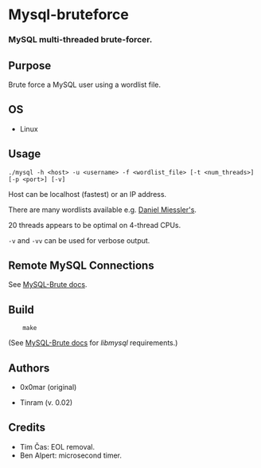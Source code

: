 
# Mysql-bruteforce

### MySQL multi-threaded brute-forcer.


## Purpose

Brute force a MySQL user using a wordlist file.


## OS

+ Linux


## Usage

    ./mysql -h <host> -u <username> -f <wordlist_file> [-t <num_threads>] [-p <port>] [-v]


Host can be localhost (fastest) or an IP address.

There are many wordlists available e.g. [Daniel Miessler's](https://github.com/danielmiessler/SecLists/tree/master/Passwords).

20 threads appears to be optimal on 4-thread CPUs.

`-v` and `-vv` can be used for verbose output.


## Remote MySQL Connections

See [MySQL-Brute docs](https://github.com/Tinram/MySQL-Brute/blob/master/README.md).


## Build

        make

(See [MySQL-Brute docs](https://github.com/Tinram/MySQL-Brute/blob/master/README.md) for *libmysql* requirements.)


## Authors

+ 0x0mar (original)

+ Tinram (v. 0.02)


## Credits

+ Tim Čas: EOL removal.
+ Ben Alpert: microsecond timer.
